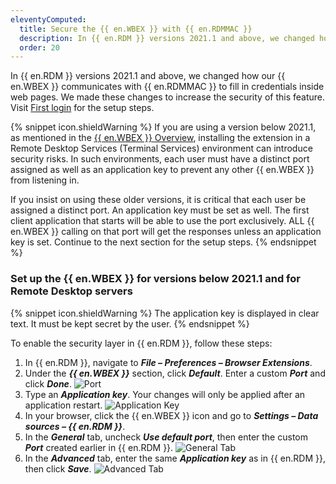 ```yaml
---
eleventyComputed:
  title: Secure the {{ en.WBEX }} with {{ en.RDMMAC }}
  description: In {{ en.RDM }} versions 2021.1 and above, we changed how the {{ en.WBEX }} communicates with {{ en.RDMMAC }} to fill in credentials inside web pages. We made these changes to increase the security of this feature.
  order: 20
---
```

In {{ en.RDM }} versions 2021.1 and above, we changed how our {{ en.WBEX }} communicates with {{ en.RDMMAC }} to fill in credentials inside web pages. We made these changes to increase the security of this feature. Visit [First login](/rdm/mac/workspace-browser-extension/first-login-workspace-browser-extension/) for the setup steps.

{% snippet icon.shieldWarning %}
If you are using a version below 2021.1, as mentioned in the [{{ en.WBEX }} Overview](/rdm/mac/workspace-browser-extension/overview/), installing the extension in a Remote Desktop Services (Terminal Services) environment can introduce security risks. In such environments, each user must have a distinct port assigned as well as an application key to prevent any other {{ en.WBEX }} from listening in.

If you insist on using these older versions, it is critical that each user be assigned a distinct port. An application key must be set as well. The first client application that starts will be able to use the port exclusively. ALL {{ en.WBEX }} calling on that port will get the responses unless an application key is set. Continue to the next section for the setup steps.
{% endsnippet %}

### Set up the {{ en.WBEX }} for versions below 2021.1 and for Remote Desktop servers

{% snippet icon.shieldWarning %}
The application key is displayed in clear text. It must be kept secret by the user.
{% endsnippet %}

To enable the security layer in {{ en.RDM }}, follow these steps:

1. In {{ en.RDM }}, navigate to ***File – Preferences – Browser Extensions***.
1. Under the ***{{ en.WBEX }}*** section, click ***Default***. Enter a custom ***Port*** and click ***Done***.
![Port](https://cdnweb.devolutions.net/docs/docs_en_rdm_mac_RDMMac2021.png)
1. Type an ***Application key***. Your changes will only be applied after an application restart.
![Application Key](https://cdnweb.devolutions.net/docs/docs_en_rdm_mac_RDMMac2023.png)
1. In your browser, click the {{ en.WBEX }} icon and go to ***Settings – Data sources – {{ en.RDM }}***.
1. In the ***General*** tab, uncheck ***Use default port***, then enter the custom ***Port*** created earlier in {{ en.RDM }}.
![General Tab](https://cdnweb.devolutions.net/docs/docs_en_rdm_mac_Dwl2000.png)
1. In the ***Advanced*** tab, enter the same ***Application key*** as in {{ en.RDM }}, then click ***Save***.
![Advanced Tab](https://cdnweb.devolutions.net/docs/docs_en_rdm_mac_Dwl4033.png)
